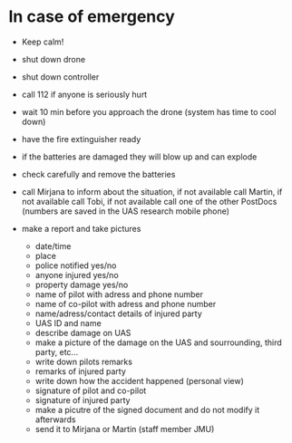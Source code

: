 <style>
p {
  style="text-align: justify;
}
</style>

In case of emergency
============================================================================================

* Keep calm!
* shut down drone
* shut down controller

* call 112 if anyone is seriously hurt

* wait 10 min before you approach the drone (system has time to cool down) 
* have the fire extinguisher ready 
* if the batteries are damaged they will blow up and can explode 
* check carefully and remove the batteries 

* call Mirjana to inform about the situation, if not available call Martin, if not available call Tobi, if not available call one of the other PostDocs (numbers are saved in the UAS research mobile phone)

* make a report and take pictures
  * date/time
  * place
  * police notified yes/no
  * anyone injured yes/no
  * property damage yes/no
  * name of pilot with adress and phone number
  * name of co-pilot with adress and phone number
  * name/adress/contact details of injured party
  * UAS ID and name
  * describe damage on UAS
  * make a picture of the damage on the UAS and sourrounding, third party, etc...
  * write down pilots remarks
  * remarks of injured party
  * write down how the accident happened (personal view)
  * signature of pilot and co-pilot
  * signature of injured party
  * make a picutre of the signed document and do not modify it afterwards
  * send it to Mirjana or Martin (staff member JMU)
  
  


